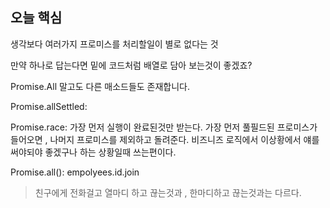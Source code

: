 ## 오늘 핵심
생각보다 여러가지 프로미스를 처리할일이 별로 없다는 것

만약 하나로 답는다면 밑에 코드처럼 배열로 담아 보는것이 좋겠죠?

Promise.All 말고도 다른 매소드들도 존재합니다.

Promise.allSettled: 

Promise.race: 가장 먼저 실행이 완료된것만 받는다. 가장 먼저 풀필드된 프로미스가 들어오면 , 나머지 프로미스를 제외하고 돌려준다. 비즈니즈 로직에서 이상황에서 얘를 써야되야 좋겠구나 하는 상황일때 쓰는편이다.

Promise.all(): 
empolyees.id.join
> 친구에게 전화걸고 열마디 하고 끊는것과 ,  한마디하고 끊는것과는 다르다.